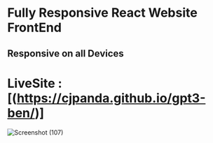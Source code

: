 # Fully Responsive React Website FrontEnd
## Responsive on all Devices
# LiveSite : [(https://cjpanda.github.io/gpt3-ben/)]

![Screenshot (107)](https://github.com/cjpanda/gpt3-ben/assets/107156444/1eebafda-e542-460d-88ad-508cc7266b53)
